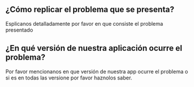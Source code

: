 ## ¿Cómo replicar el problema que se presenta?
Esplicanos detalladamente por favor en que consiste el problema presentado

## ¿En qué versión de nuestra aplicación ocurre el problema?
Por favor mencionanos en que versión de nuestra app ocurre el problema o si es en todas las versione por favor haznolos saber.

